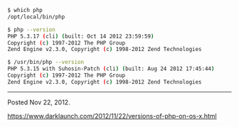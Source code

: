 ```bash
$ which php
/opt/local/bin/php

$ php --version
PHP 5.3.17 (cli) (built: Oct 14 2012 23:59:59)
Copyright (c) 1997-2012 The PHP Group
Zend Engine v2.3.0, Copyright (c) 1998-2012 Zend Technologies

$ /usr/bin/php --version
PHP 5.3.15 with Suhosin-Patch (cli) (built: Aug 24 2012 17:45:44)
Copyright (c) 1997-2012 The PHP Group
Zend Engine v2.3.0, Copyright (c) 1998-2012 Zend Technologies
```

---

Posted Nov 22, 2012.

https://www.darklaunch.com/2012/11/22/versions-of-php-on-os-x.html